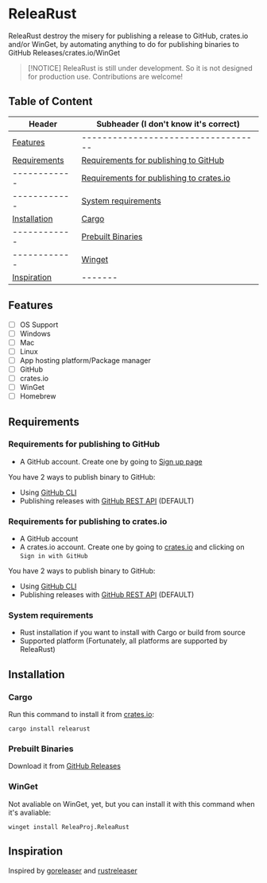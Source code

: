 # ReleaRust
ReleaRust destroy the misery for publishing a release to GitHub, crates.io and/or WinGet, by automating anything to do for publishing binaries to GitHub Releases/crates.io/WinGet

> [!NOTICE]
> ReleaRust is still under development. So it is not designed for production use. Contributions are welcome!

## Table of Content
| Header | Subheader (I don't know it's correct) |
| -------- | --------------------------------------- |
| [Features](#features) | ----------------------------------- |
| [Requirements](#requirements) | [Requirements for publishing to GitHub](#requirements-for-publishing-to-github) |
| ------------ | [Requirements for publishing to crates.io](#requirements-for-publishing-to-cratesio) |
| ------------ | [System requirements](#system-requirements) |
| [Installation](#installation) | [Cargo](#cargo) |
| ------------ | [Prebuilt Binaries](#prebuilt-binaries) |
| ------------ | [Winget](#winget) |
| [Inspiration](#inspiration) | ------- |

## Features
- [ ] OS Support
 - [ ] Windows
 - [ ] Mac
 - [ ] Linux
- [ ] App hosting platform/Package manager
 - [ ] GitHub
 - [ ] crates.io
 - [ ] WinGet
 - [ ] Homebrew

## Requirements
### Requirements for publishing to GitHub
- A GitHub account. Create one by going to [Sign up page](https://github.com/signup)

You have 2 ways to publish binary to GitHub:

- Using [GitHub CLI](https://cli.github.com)
- Publishing releases with [GitHub REST API](https://docs.github.com/en/rest) (DEFAULT)

### Requirements for publishing to crates.io
- A GitHub account
- A crates.io account. Create one by going to [crates.io](https://crates.io) and clicking on `Sign in with GitHub`

You have 2 ways to publish binary to GitHub:

- Using [GitHub CLI](https://cli.github.com)
- Publishing releases with [GitHub REST API](https://docs.github.com/en/rest) (DEFAULT)

### System requirements
- Rust installation if you want to install with Cargo or build from source
- Supported platform (Fortunately, all platforms are supported by ReleaRust)

## Installation
### Cargo
Run this command to install it from [crates.io](https://crates.io/crate/relearust):
```shell
cargo install relearust
```

### Prebuilt Binaries
Download it from [GitHub Releases](https://github.com/releaproj/relearust/releases)

### WinGet
Not avaliable on WinGet, yet, but you can install it with this command when it's avaliable:
```shell
winget install ReleaProj.ReleaRust
```

## Inspiration
Inspired by [goreleaser](https://goreleaser.com) and [rustreleaser](https://github.com/rustreleaser-org/rust-releaser)